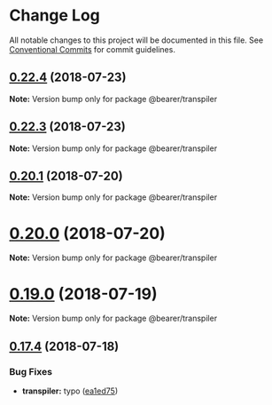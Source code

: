 # Change Log

All notable changes to this project will be documented in this file.
See [Conventional Commits](https://conventionalcommits.org) for commit guidelines.

<a name="0.22.4"></a>
## [0.22.4](https://github.com/Bearer/bearer/compare/v0.22.2...v0.22.4) (2018-07-23)




**Note:** Version bump only for package @bearer/transpiler

<a name="0.22.3"></a>
## [0.22.3](https://github.com/Bearer/bearer/compare/v0.22.3-0...v0.22.3) (2018-07-23)




**Note:** Version bump only for package @bearer/transpiler

<a name="0.20.1"></a>
## [0.20.1](https://github.com/Bearer/bearer/compare/v0.20.0...v0.20.1) (2018-07-20)




**Note:** Version bump only for package @bearer/transpiler

<a name="0.20.0"></a>
# [0.20.0](https://github.com/Bearer/bearer/compare/v0.19.1...v0.20.0) (2018-07-20)




**Note:** Version bump only for package @bearer/transpiler

<a name="0.19.0"></a>
# [0.19.0](https://github.com/Bearer/bearer/compare/v0.18.0...v0.19.0) (2018-07-19)




**Note:** Version bump only for package @bearer/transpiler

<a name="0.17.4"></a>
## [0.17.4](https://github.com/Bearer/bearer/compare/v0.17.3...v0.17.4) (2018-07-18)


### Bug Fixes

* **transpiler:** typo ([ea1ed75](https://github.com/Bearer/bearer/commit/ea1ed75))

